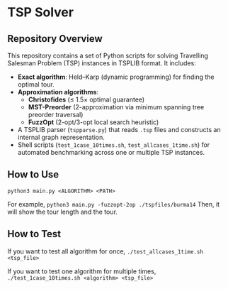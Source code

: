 # TSP Solver

## Repository Overview
This repository contains a set of Python scripts for solving Travelling Salesman Problem (TSP) instances in TSPLIB format. It includes:
- **Exact algorithm**: Held–Karp (dynamic programming) for finding the optimal tour.
- **Approximation algorithms**:
  - **Christofides** (≤ 1.5× optimal guarantee)
  - **MST-Preorder** (2-approximation via minimum spanning tree preorder traversal)
  - **FuzzOpt** (2-opt/3-opt local search heuristic)
- A TSPLIB parser (`tspparse.py`) that reads `.tsp` files and constructs an internal graph representation.
- Shell scripts (`test_1case_10times.sh`, `test_allcases_1time.sh`) for automated benchmarking across one or multiple TSP instances.

## How to Use
``` 
python3 main.py <ALGORITHM> <PATH>
```
For example, ```python3 main.py -fuzzopt-2op ./tspfiles/burma14```
Then, it will show the tour length and the tour.

## How to Test
If you want to test all algorithm for once,
``` ./test_allcases_1time.sh <tsp_file> ```

If you want to test one algorithm for multiple times,
``` ./test_1case_10times.sh <algorithm> <tsp_file> ```
